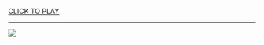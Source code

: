 
<a href="https://premium76.site?title=1v1_lol_unblock_games&ref=13M">CLICK TO PLAY</a></h3>
<hr>

<a href="https://premium76.site?title=1v1_lol_unblock_games&ref=13M"><img src="https://clearcache.store/games.png"></a>


